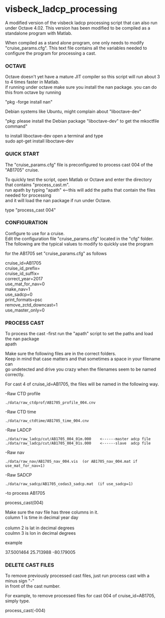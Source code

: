 # visbeck_ladcp_processing
A modified version of the visbeck ladcp processing script that can also run under Octave 4.02. 
This version has been modified to be compiled as a standalone program with Matlab.<br>

When compiled as a stand alone program, one only needs to modify "cruise_params.cfg".
This text file contains all the variables needed to configure the program for
processing a cast.<br>

<h3>OCTAVE</h3>


Octave doesn't yet have a mature JIT compiler so this script will run about 3 to 4
times faster in Matlab.<br>
if running under octave make sure you install the nan package.
you can do this from octave by running<br>

"pkg -forge install nan"<br>

Debian systems like Ubuntu, might complain about "liboctave-dev"<br>

"pkg: please install the Debian package "liboctave-dev" to get the mkoctfile command"<br>

to install liboctave-dev open a terminal and type<br>
sudo apt-get install liboctave-dev<br>


<h3>QUICK START</h3>


The "cruise_params.cfg" file is preconfigured to process cast 004 of the "AB1705" cruise. <br>

To quickly test the script, open Matlab or Octave and enter the directory that contains "process_cast.m". <br>
run apath by typing "apath" <--this will add the paths that contain the files needed for processing <br>
and it will load the nan package if run under Octave. <br>


type "process_cast 004"


<h3>CONFIGURATION</h3>


Configure to use for a cruise. <br>
Edit the configuration file "cruise_params.cfg" located in the "cfg" folder. <br>
The following are the typical values to modify to quickly use the program <br>

for the AB1705 set "cruise_params.cfg" as follows <br>

cruise_id=AB1705<br>
cruise_id_prefix=<br>
cruise_id_suffix=<br>
correct_year=2017<br>
use_mat_for_nav=0<br>
make_nav=1<br>
use_sadcp=0<br>
print_formats=psc<br>
remove_zctd_downcast=1<br>
use_master_only=0<br>


<h3>PROCESS CAST</h3>


To process the cast
-first run the "apath" script to set the paths and load the nan package<br>
apath<br>

Make sure the following files are in the correct folders.<br>
Keep in mind that case matters and that sometimes a space in your filename can <br>
go undetected and drive you crazy when the filenames seem to be named correctly.<br>

For cast 4 of cruise_id=AB1705, the files will be named in the following way.<br>


-Raw CTD profile

    ./data/raw_ctdprof/AB1705_profile_004.cnv

-Raw CTD time

    ./data/raw_ctdtime/AB1705_time_004.cnv


-Raw LADCP

    ./data/raw_ladcp/cut/AB1705_004_01m.000    <------master adcp file
    ./data/raw_ladcp/cut/AB1705_004_01s.000    <------slave  adcp file

-Raw nav

    ./data/raw_nav/AB1705_nav_004.vis  (or AB1705_nav_004.mat if use_mat_for_nav=1)


-Raw SADCP

    ./data/raw_sadcp/AB1705_codas3_sadcp.mat  (if use_sadcp=1)



-to process  AB1705

process_cast(004)

Make sure the nav file has three columns in it.<br>
column 1 is time in decimal year day<br>   
column 2 is lat in decimal degrees<br>
coulmn 3 is lon in decimal degrees<br>

example

37.5001464   25.713988   -80.179005



<h3>DELETE CAST FILES</h3>


To remove previously processed cast files, just run process cast  with a minus sign "-"<br>
in front of the cast number.

For example, to remove processed files for cast 004 of cruise_id=AB1705, simply type.<br>

process_cast(-004)




